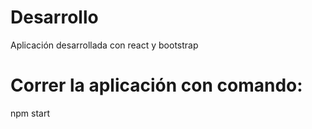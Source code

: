 # Desarrollo
 Aplicación desarrollada con react y bootstrap

# Correr la aplicación con comando:

npm start
